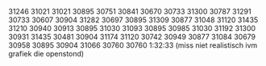 31246
31021
31021
30895
30751
30841
30670
30733
31300
30787
31291
30733
30607
30904
31282
30697
30895
31309
30877
31048
31120
31435
31210
30940
30913
30895
31030
31093
30895
30985
31030
31192
31300
30931
31435
30481
30904
31174
31120
30742
30949
30877
31084
30679
30958
30895
30904
31066
30760
30760
1:32:33 (miss niet realistisch ivm grafiek die openstond)